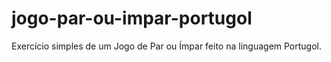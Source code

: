 # jogo-par-ou-impar-portugol
Exercício simples de um Jogo de Par ou Ímpar feito na linguagem Portugol.

